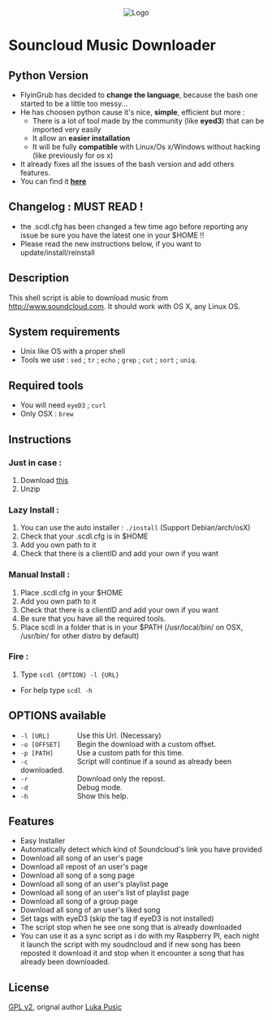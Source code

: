 <p align="center">
  <img src="http://soundcloud-dl.com/soundcloud-download-logo.png" alt="Logo"/>
</p>

# Souncloud Music Downloader
## Python Version
* FlyinGrub has decided to **change the language**, because the bash one started to be a little too messy...
* He has choosen python cause it's nice, **simple**, efficient but more :
    * There is a lot of tool made by the community (like **eyed3**) that can be imported very easily
    * It allow an **easier installation**
    * It will be fully **compatible** with Linux/Os x/Windows without hacking (like previously for os x)
* It already fixes all the issues of the bash version and add others features.
* You can find it **[here](https://github.com/flyingrub/scdl)**

## Changelog : MUST READ !
* the .scdl.cfg has been changed a few time ago before reporting any issue be sure you have the latest one in your $HOME !!
* Please read the new instructions below, if you want to update/install/reinstall

## Description

This shell script is able to download music from http://www.soundcloud.com.
It should work with OS X, any Linux OS.

## System requirements

* Unix like OS with a proper shell
* Tools we use : `sed` ; `tr` ; `echo` ; `grep` ; `cut` ; `sort` ; `uniq`.


## Required tools

* You will need `eyeD3` ; `curl`
* Only OSX : `brew`


## Instructions

### Just in case :
1. Download [this](https://github.com/lukapusic/soundcloud-dl/archive/master.zip)
2. Unzip

### Lazy Install :
1. You can use the auto installer : `./install` (Support Debian/arch/osX)
2. Check that your .scdl.cfg is in $HOME
3. Add you own path to it
4. Check that there is a clientID and add your own if you want

### Manual Install :
1. Place .scdl.cfg in your $HOME
2. Add you own path to it
3. Check that there is a clientID and add your own if you want
4. Be sure that you have all the required tools.
5. Place scdl in a folder that is in your $PATH (/usr/local/bin/ on OSX, /usr/bin/ for other distro by default)

### Fire :
1. Type `scdl {OPTION} -l {URL}`
* For help type `scdl -h`

## OPTIONS available
* `-l [URL]       ` Use this Url. (Necessary)
* `-o [OFFSET]    ` Begin the download with a custom offset.
* `-p [PATH]      ` Use a custom path for this time.
* `-c             ` Script will continue if a sound as already been downloaded.
* `-r             ` Download only the repost.
* `-d             ` Debug mode.
* `-h             ` Show this help.

## Features

* Easy Installer
* Automatically detect which kind of Soundcloud's link you have provided
* Download all song of an user's page
* Download all repost of an user's page
* Download all song of a song page
* Download all song of an user's playlist page
* Download all song of an user's list of playlist page
* Download all song of a group page
* Download all song of an user's liked song
* Set tags with eyeD3 (skip the tag if eyeD3 is not installed)
* The script stop when he see one song that is already downloaded
* You can use it as a sync script as i do with my Raspberry PI, each night it launch the script with my soudncloud and if new song has been reposted it download it and stop when it encounter a song that has already been downloaded.

## License

[GPL v2](https://www.gnu.org/licenses/gpl-2.0.txt), orignal author [Luka Pusic](http://pusic.si)
